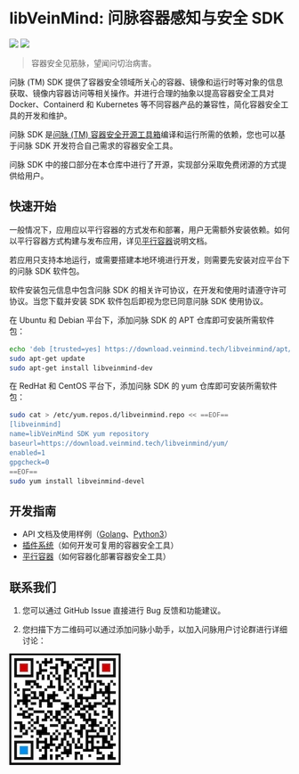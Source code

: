 # libVeinMind: 问脉容器感知与安全 SDK

<p>
  <img src="https://img.shields.io/github/release/chaitin/libveinmind.svg" />
  <img src="https://img.shields.io/github/release-date/chaitin/libveinmind.svg?color=blue&label=update" />
</p>

> 容器安全见筋脉，望闻问切治病害。

问脉 (TM) SDK 提供了容器安全领域所关心的容器、镜像和运行时等对象的信息获取、镜像内容器访问等相关操作。并进行合理的抽象以提高容器安全工具对 Docker、Containerd 和 Kubernetes 等不同容器产品的兼容性，简化容器安全工具的开发和维护。

问脉 SDK 是[问脉 (TM) 容器安全开源工具箱](https://github.com/chaitin/veinmind-tools)编译和运行所需的依赖，您也可以基于问脉 SDK 开发符合自己需求的容器安全工具。

问脉 SDK 中的接口部分在本仓库中进行了开源，实现部分采取免费闭源的方式提供给用户。

## 快速开始

一般情况下，应用应以平行容器的方式发布和部署，用户无需额外安装依赖。如何以平行容器方式构建与发布应用，详见[平行容器](docs/parallel-container.md)说明文档。

若应用只支持本地运行，或需要搭建本地环境进行开发，则需要先安装对应平台下的问脉 SDK 软件包。

软件安装包元信息中包含问脉 SDK 的相关许可协议，在开发和使用时请遵守许可协议。当您下载并安装 SDK 软件包后即视为您已同意问脉 SDK 使用协议。

在 Ubuntu 和 Debian 平台下，添加问脉 SDK 的 APT 仓库即可安装所需软件包：

```bash
echo 'deb [trusted=yes] https://download.veinmind.tech/libveinmind/apt/ ./' | sudo tee /etc/apt/sources.list.d/libveinmind.list
sudo apt-get update
sudo apt-get install libveinmind-dev
```

在 RedHat 和 CentOS 平台下，添加问脉 SDK 的 yum 仓库即可安装所需软件包：

```bash
sudo cat > /etc/yum.repos.d/libveinmind.repo << ==EOF==
[libveinmind]
name=libVeinMind SDK yum repository
baseurl=https://download.veinmind.tech/libveinmind/yum/
enabled=1
gpgcheck=0
==EOF==
sudo yum install libveinmind-devel
```

## 开发指南

- API 文档及使用样例（[Golang](https://pkg.go.dev/github.com/chaitin/libveinmind)、[Python3](docs/python-usage.rst)）
- [插件系统](docs/plugin-system.md)（如何开发可复用的容器安全工具）
- [平行容器](docs/parallel-container.md)（如何容器化部署容器安全工具）

## 联系我们

1. 您可以通过 GitHub Issue 直接进行 Bug 反馈和功能建议。

2. 您扫描下方二维码可以通过添加问脉小助手，以加入问脉用户讨论群进行详细讨论：

![](docs/veinmind-group-qrcode.jpg)
